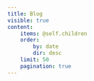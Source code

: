```yaml
---
title: Blog
visible: true
content:
    items: @self.children
    order:
        by: date
        dir: desc
    limit: 50
    pagination: true
---
```


